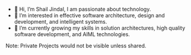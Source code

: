 - 👋 Hi, I’m Shail Jindal, I am passionate about technology.
- 👀 I’m interested in effective software architecture, design and development, and intelligent systems.
- 🌱 I’m currently growing my skills in solution architectures, high quality software development, and AIML technologies.

Note: Private Projects would not be visible unless shared.

<!---
atrsfo/atrsfo is a ✨ special ✨ repository because its `README.md` (this file) appears on your GitHub profile.
You can click the Preview link to take a look at your changes.
--->
